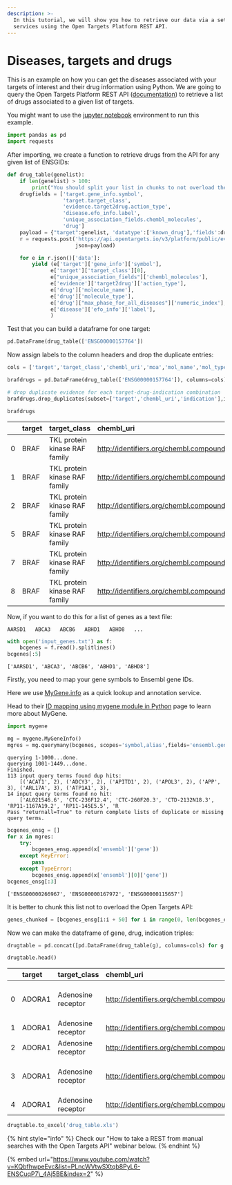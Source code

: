 ```yaml
---
description: >-
  In this tutorial, we will show you how to retrieve our data via a set of REST
  services using the Open Targets Platform REST API.
---
```


# Diseases, targets and drugs

This is an example on how you can get the diseases associated with your targets of interest and their drug information using Python. We are going to query the Open Targets Platform REST API \([documentation](https://api.opentargets.io/docs)\) to retrieve a list of drugs associated to a given list of targets.

You might want to use the [jupyter notebook](http://jupyter.org/install) environment to run this example.

```python
import pandas as pd
import requests
```

After importing, we create a function to retrieve drugs from the API for any given list of ENSGIDs:

```python
def drug_table(genelist):
    if len(genelist) > 100:
        print("You should split your list in chunks to not overload the API")
    drugfields = ['target.gene_info.symbol',
                  'target.target_class',
                  'evidence.target2drug.action_type',
                  'disease.efo_info.label',
                  'unique_association_fields.chembl_molecules',
                  'drug']
    payload = {"target":genelist, 'datatype':['known_drug'],'fields':drugfields}
    r = requests.post('https://api.opentargets.io/v3/platform/public/evidence/filter',
                      json=payload)

    for e in r.json()['data']:
        yield (e['target']['gene_info']['symbol'],
              e['target']['target_class'][0],
              e["unique_association_fields"]['chembl_molecules'],
              e['evidence']['target2drug']['action_type'],
              e['drug']['molecule_name'],
              e['drug']['molecule_type'],
              e['drug']["max_phase_for_all_diseases"]['numeric_index'],
              e['disease']['efo_info']['label'],
              )
```

Test that you can build a dataframe for one target:

```python
pd.DataFrame(drug_table(['ENSG00000157764'])
```

Now assign labels to the column headers and drop the duplicate entries:

```python
cols = ['target','target_class','chembl_uri','moa','mol_name','mol_type','phase','indication']

brafdrugs = pd.DataFrame(drug_table(['ENSG00000157764']), columns=cols)

# drop duplicate evidence for each target-drug-indication combination
brafdrugs.drop_duplicates(subset=['target','chembl_uri','indication'],inplace=True)

brafdrugs
```



|  | target | target\_class | chembl\_uri | moa | mol\_name | mol\_type | phase | indication |
| :--- | :--- | :--- | :--- | :--- | :--- | :--- | :--- | :--- |
| 0 | BRAF | TKL protein kinase RAF family | http://identifiers.org/chembl.compound/CHEMBL2... | INHIBITOR | DABRAFENIB | Small molecule | 4 | neoplasm |
| 1 | BRAF | TKL protein kinase RAF family | http://identifiers.org/chembl.compound/CHEMBL1... | INHIBITOR | VEMURAFENIB | Small molecule | 4 | melanoma |
| 2 | BRAF | TKL protein kinase RAF family | http://identifiers.org/chembl.compound/CHEMBL1336 | INHIBITOR | SORAFENIB | Small molecule | 4 | hepatocellular carcinoma |
| 5 | BRAF | TKL protein kinase RAF family | http://identifiers.org/chembl.compound/CHEMBL1336 | INHIBITOR | SORAFENIB | Small molecule | 4 | neoplasm |
| 7 | BRAF | TKL protein kinase RAF family | http://identifiers.org/chembl.compound/CHEMBL1... | INHIBITOR | VEMURAFENIB | Small molecule | 4 | neoplasm |
| 8 | BRAF | TKL protein kinase RAF family | http://identifiers.org/chembl.compound/CHEMBL2... | INHIBITOR | DABRAFENIB | Small molecule | 4 | melanoma |



Now, if you want to do this for a list of genes as a text file:

`AARSD1  
ABCA3  
ABCB6  
ABHD1  
ABHD8  
...`

```python
with open('input_genes.txt') as f:
    bcgenes = f.read().splitlines()
bcgenes[:5]
```

```text
['AARSD1', 'ABCA3', 'ABCB6', 'ABHD1', 'ABHD8']
```

Firstly,  you need to map your gene symbols to Ensembl gene IDs.

Here we use [MyGene.info](https://mygene.info/) as a quick lookup and annotation service. 

Head to their [ID mapping using mygene module in Python](http://nbviewer.jupyter.org/gist/newgene/6771106/id_mapping_mygene.ipynb) page to learn more about MyGene.

```python
import mygene

mg = mygene.MyGeneInfo()
mgres = mg.querymany(bcgenes, scopes='symbol,alias',fields='ensembl.gene', species='human')
```

```text
querying 1-1000...done.
querying 1001-1449...done.
Finished.
113 input query terms found dup hits:
    [('ACAT1', 2), ('ADCY3', 2), ('APITD1', 2), ('APOL3', 2), ('APP', 3), ('ARL17A', 3), ('ATP1A1', 3), 
14 input query terms found no hit:
    ['AL021546.6', 'CTC-236F12.4', 'CTC-260F20.3', 'CTD-2132N18.3', 'RP11-1167A19.2', 'RP11-145E5.5', 'R
Pass "returnall=True" to return complete lists of duplicate or missing query terms.
```

```python
bcgenes_ensg = []
for x in mgres:
    try:
        bcgenes_ensg.append(x['ensembl']['gene'])
    except KeyError:
        pass
    except TypeError:
        bcgenes_ensg.append(x['ensembl'][0]['gene'])
bcgenes_ensg[:3]
```

```text
['ENSG00000266967', 'ENSG00000167972', 'ENSG00000115657']
```

It is better to chunk this list not to overload the Open Targets API:

```python
genes_chunked = [bcgenes_ensg[i:i + 50] for i in range(0, len(bcgenes_ensg), 50)]
```

Now we can make the dataframe of gene, drug, indication triples:

```python
drugtable = pd.concat([pd.DataFrame(drug_table(g), columns=cols) for g in genes_chunked])
```

```python
drugtable.head()
```



|  | target | target\_class | chembl\_uri | moa | mol\_name | mol\_type | phase | indication |
| :--- | :--- | :--- | :--- | :--- | :--- | :--- | :--- | :--- |
| 0 | ADORA1 | Adenosine receptor | http://identifiers.org/chembl.compound/CHEMBL190 | ANTAGONIST | THEOPHYLLINE | Small molecule | 4 | chronic obstructive pulmonary disease |
| 1 | ADORA1 | Adenosine receptor | http://identifiers.org/chembl.compound/CHEMBL113 | ANTAGONIST | CAFFEINE | Small molecule | 4 | ulcerative colitis |
| 2 | ADORA1 | Adenosine receptor | http://identifiers.org/chembl.compound/CHEMBL190 | ANTAGONIST | THEOPHYLLINE | Small molecule | 4 | asthma |
| 3 | ADORA1 | Adenosine receptor | http://identifiers.org/chembl.compound/CHEMBL190 | ANTAGONIST | THEOPHYLLINE | Small molecule | 4 | chronic obstructive pulmonary disease |
| 4 | ADORA1 | Adenosine receptor | http://identifiers.org/chembl.compound/CHEMBL190 | ANTAGONIST | THEOPHYLLINE | Small molecule | 4 | asthma |

```python
drugtable.to_excel('drug_table.xls')
```

{% hint style="info" %}
Check our "How to take a REST from manual searches with the Open Targets API" webinar below.
{% endhint %}

{% embed url="https://www.youtube.com/watch?v=KQbfhwpeEvc&list=PLncWVtwSXtqb8PyL6-ENSCuqP7\_4Aj5BE&index=2" %}

